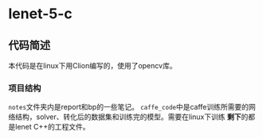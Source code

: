 # lenet-5-c
## 代码简述
本代码是在linux下用Clion编写的，使用了opencv库。

### 项目结构
`notes`文件夹内是report和bp的一些笔记。
`caffe_code`中是caffe训练所需要的网络结构，solver、转化后的数据集和训练完的模型。需要在linux下训练
**剩下**的都是lenet C++的工程文件。
